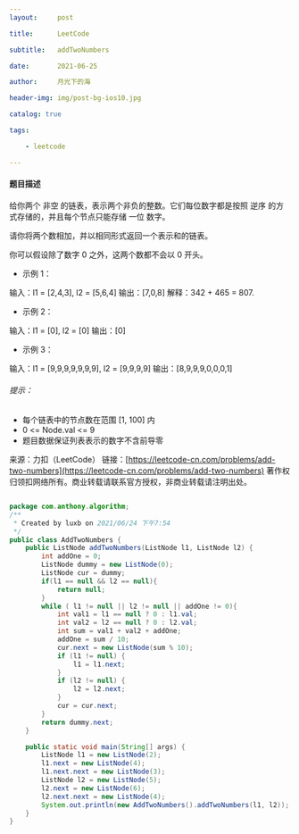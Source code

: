 ```yaml
---
layout:     post

title:      LeetCode

subtitle:   addTwoNumbers

date:       2021-06-25

author:     月光下的海

header-img: img/post-bg-ios10.jpg

catalog: true

tags:

    - leetcode

---
```



#### 题目描述
给你两个 非空 的链表，表示两个非负的整数。它们每位数字都是按照 逆序 的方式存储的，并且每个节点只能存储 一位 数字。

请你将两个数相加，并以相同形式返回一个表示和的链表。

你可以假设除了数字 0 之外，这两个数都不会以 0 开头。
- 示例 1：

输入：l1 = [2,4,3], l2 = [5,6,4]
输出：[7,0,8]
解释：342 + 465 = 807.
- 示例 2：

输入：l1 = [0], l2 = [0]
输出：[0]
- 示例 3：

输入：l1 = [9,9,9,9,9,9,9], l2 = [9,9,9,9]
输出：[8,9,9,9,0,0,0,1]


######  提示：
- 每个链表中的节点数在范围 [1, 100] 内
- 0 <= Node.val <= 9
- 题目数据保证列表表示的数字不含前导零

来源：力扣（LeetCode）
链接：[https://leetcode-cn.com/problems/add-two-numbers](https://leetcode-cn.com/problems/add-two-numbers)
著作权归领扣网络所有。商业转载请联系官方授权，非商业转载请注明出处。
```java

package com.anthony.algorithm;
/**
 * Created by luxb on 2021/06/24 下午7:54
 */
public class AddTwoNumbers {
    public ListNode addTwoNumbers(ListNode l1, ListNode l2) {
        int addOne = 0;
        ListNode dummy = new ListNode(0);
        ListNode cur = dummy;
        if(l1 == null && l2 == null){
            return null;
        }
        while ( l1 != null || l2 != null || addOne != 0){
            int val1 = l1 == null ? 0 : l1.val;
            int val2 = l2 == null ? 0 : l2.val;
            int sum = val1 + val2 + addOne;
            addOne = sum / 10;
            cur.next = new ListNode(sum % 10);
            if (l1 != null) {
                l1 = l1.next;
            }
            if (l2 != null) {
                l2 = l2.next;
            }
            cur = cur.next;
        }
        return dummy.next;
    }

    public static void main(String[] args) {
        ListNode l1 = new ListNode(2);
        l1.next = new ListNode(4);
        l1.next.next = new ListNode(3);
        ListNode l2 = new ListNode(5);
        l2.next = new ListNode(6);
        l2.next.next = new ListNode(4);
        System.out.println(new AddTwoNumbers().addTwoNumbers(l1, l2));
    }
}


```